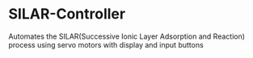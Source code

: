 # SILAR-Controller
Automates the SILAR(Successive Ionic Layer Adsorption and Reaction) process using servo motors with display and input buttons
